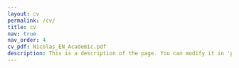 ```yaml
---
layout: cv
permalink: /cv/
title: cv
nav: true
nav_order: 4
cv_pdf: Nicolas_EN_Academic.pdf
description: This is a description of the page. You can modify it in 'pages/_cv.md'. You can also change or remove the top pdf download button.
---
```

